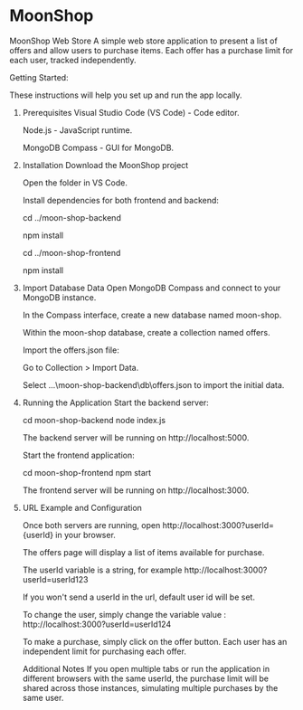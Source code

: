 # MoonShop

MoonShop Web Store
A simple web store application to present a list of offers and allow users to purchase items. Each offer has a purchase limit for each user, tracked independently.

Getting Started:

These instructions will help you set up and run the app locally.

1. Prerequisites
    Visual Studio Code (VS Code) - Code editor.
   
    Node.js - JavaScript runtime.
   
    MongoDB Compass - GUI for MongoDB.

3. Installation
    Download the MoonShop project 

    Open the folder in VS Code.

    Install dependencies for both frontend and backend:

    cd ../moon-shop-backend
   
    npm install
   
    cd ../moon-shop-frontend
   
    npm install

5. Import Database Data
    Open MongoDB Compass and connect to your MongoDB instance.
   
    In the Compass interface, create a new database named moon-shop.
   
    Within the moon-shop database, create a collection named offers.
   
    Import the offers.json file:
   
    Go to Collection > Import Data.
   
    Select ...\moon-shop-backend\db\offers.json to import the initial data.


6. Running the Application
    Start the backend server:

    cd moon-shop-backend
    node index.js
   
    The backend server will be running on http://localhost:5000.

    Start the frontend application:

    cd moon-shop-frontend
    npm start
   
    The frontend server will be running on http://localhost:3000.

8.  URL Example and Configuration

    Once both servers are running, open http://localhost:3000?userId= {userId} in your browser.
    
    The offers page will display a list of items available for purchase.
    
    The userId variable is a string, for example http://localhost:3000?userId=userId123
    
    If you won't send a userId in the url, default user id will be set.
    
    To change the user, simply change the variable value : http://localhost:3000?userId=userId124
    

    To make a purchase, simply click on the offer button. Each user has an independent limit for purchasing each offer.

    Additional Notes
    If you open multiple tabs or run the application in different browsers with the same userId, the purchase limit will be shared across those instances, simulating multiple purchases by the same user.
